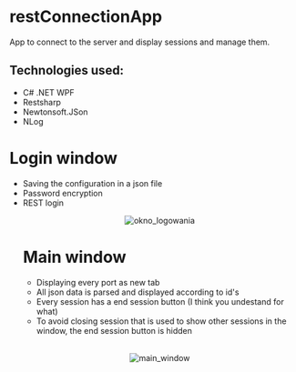 # restConnectionApp
App to connect to the server and display sessions and manage them. 

## Technologies used:
<ul>
  <li>C# .NET WPF</li>
  <li>Restsharp</li>
  <li>Newtonsoft.JSon</li>
  <li>NLog</li>
</ul>

# Login window

<ul>
<li>Saving the configuration in a json file</li>
<li>Password encryption</li> 
<li>REST login</li>

<div align="center" >
  
![okno_logowania](https://github.com/user-attachments/assets/68489513-c964-4943-9ee7-2f68e6498af1)
</div>

# Main window

<ul>
  <li>Displaying every port as new tab</li>
  <li>All json data is parsed and displayed according to id's</li>
  <li>Every session has a end session button (I think you undestand for what)</li>
  <li>To avoid closing session that is used to show other sessions in the window, the end session button is hidden</li>
</ul>

<br/>
<div align="center" >


![main_window](https://github.com/user-attachments/assets/765b7511-383d-4c92-910c-63d8381b27f8)


</div>
